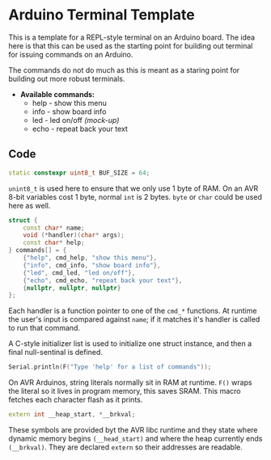 # Arduino Terminal Template
This is a template for a REPL-style terminal on an Arduino board. The idea here
is that this can be used as the starting point for building out terminal for
issuing commands on an Arduino.

The commands do not do much as this is meant as a staring point for building
out more robust terminals.

- **Available commands:**
  - help - show this menu 
  - info - show board info 
  - led - led on/off *(mock-up)*
  - echo - repeat back your text

## Code

```c++
static constexpr uint8_t BUF_SIZE = 64;
```
`unint8_t` is used here to ensure that we only use 1 byte of RAM. On an AVR
8-bit variables cost 1 byte, normal `int` is 2 bytes. `byte` or `char` could be used
here as well.

```c++
struct {
    const char* name;
    void (*handler)(char* args);
    const char* help;
} commands[] = {
    {"help", cmd_help, "show this menu"},
    {"info", cmd_info, "show board info"},
    {"led", cmd_led, "led on/off"},
    {"echo", cmd_echo, "repeat back your text"},
    {nullptr, nullptr, nullptr}
};
```
Each handler is a function pointer to one of the `cmd_*` functions. At runtime
the user's input is compared against `name`; if it matches it's handler is called 
to run that command.

A C-style initializer list is used to initialize one struct instance, and then
a final null-sentinal is defined.

```c++
Serial.println(F("Type 'help' for a list of commands"));
```
On AVR Arduinos, string literals normally sit in RAM at runtime. `F()` wraps
the literal so it lives in program memory, this saves SRAM. This macro fetches
each character flash as it prints.

```c++
extern int __heap_start, *__brkval;
```
These symbols are provided byt the AVR libc runtime and they state where
dynamic memory begins `(__head_start)` and where the heap currently ends
`(__brkval)`. They are declared `extern` so their addresses are readable.